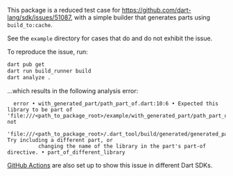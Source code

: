 This package is a reduced test case for https://github.com/dart-lang/sdk/issues/51087, with a simple builder that generates parts using `build_to:cache`.

See the `example` directory for cases that do and do not exhibit the issue.

To reproduce the issue, run:
```sh
dart pub get
dart run build_runner build
dart analyze .
```

...which results in the following analysis error:
```
  error • with_generated_part/path_part_of.dart:10:6 • Expected this library to be part of 'file:///<path_to_package_root>/example/with_generated_part/path_part_of.dart', not
          'file:///<path_to_package_root>/.dart_tool/build/generated/generated_part_issue_repro/example/with_generated_part/path_part_of.g.dart'. Try including a different part, or
          changing the name of the library in the part's part-of directive. • part_of_different_library
```

[GitHub Actions](https://github.com/greglittlefield-wf/generated_part_issue_repro/actions/workflows/dart_ci.yml) are also set up to show this issue in different Dart SDKs.

